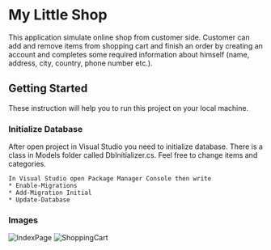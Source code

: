 # My Little Shop
This application simulate online shop from customer side. Customer can add and remove items from shopping cart and finish an order by creating an account and completes some required information about himself (name, address, city, country, phone number etc.). 

## Getting Started
These instruction will help you to run this project on your local machine.

### Initialize Database 
After open project in Visual Studio you need to initialize database. There is a class in Models folder called DbInitializer.cs. Feel free to change items and categories. 

```
In Visual Studio open Package Manager Console then write
* Enable-Migrations
* Add-Migration Initial
* Update-Database
```

### Images
![IndexPage](http://i.imgur.com/tmVzR02.png)
![ShoppingCart](http://i.imgur.com/A9ejuOK.png)
